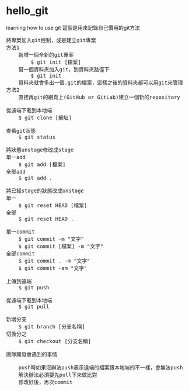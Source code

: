 # hello_git
learning how to use git
這個是用來記錄自己慣用的git方法

<pre>
將專案加入git控制，或是建立git專案
方法1
	新增一個全新的git專案 
		$ git init [檔案]
	幫一個資料夾加入git，到資料夾路徑下 
		$ git init
	資料夾就會多出一個.git的檔案，這樣之後的資料夾都可以用git來管理
方法2
	直接再git的網頁上(GitHub or GitLab)建立一個新的repository

從遠端下載到本地端 
	$ git clone [網址]

查看git狀態 
	$ git status

將狀態unstage修改成stage
單一add
	$ git add [檔案]
全部add
	$ git add .

將已經stage的狀態改成unstage
單一 
	$ git reset HEAD [檔案]
全部 
	$ git reset HEAD .

單一commit
	$ git commit -m "文字"
	$ git commit [檔案] -m "文字"
全部commit
	$ git commit . -m "文字"
	$ git commit -am "文字"

上傳到遠端 
	$ git push

從遠端下載到本地端 
	$ git pull

新增分支
	$ git branch [分支名稱]
切換分之
	$ git checkout [分支名稱]

團隊開發會遇到的事情

	push時如果沒辦法push表示遠端的檔案跟本地端的不一樣，會無法push
	解決辦法必須要先pull下來做比對
	修改好後，再次commit
</pre>
	

